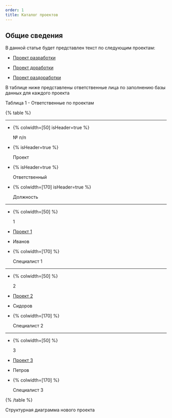 ```yaml
---
order: 1
title: Каталог проектов
---
```


## Общие сведения

В данной статье будет представлен текст по следующим проектам:

-  [Проект разработки](./proekt-1)

-  [Проект доработки](./proekt-2)

-  [Проект раздоработки](./proekt-3)

В таблице ниже представлены ответственные лица по заполнению базы данных для каждого проекта

Таблица 1 - Ответственные по проектам

{% table %}

---

*  {% colwidth=[50] isHeader=true %}

   № п/п

*  {% isHeader=true %}

   Проект

*  {% isHeader=true %}

   Ответственный

*  {% colwidth=[170] isHeader=true %}

   Должность

---

*  {% colwidth=[50] %}

   1

*  [Проект 1](./proekt-1)

*  Иванов

*  {% colwidth=[170] %}

   Специалист 1

---

*  {% colwidth=[50] %}

   2

*  [Проект 2](./proekt-2)

*  Сидоров

*  {% colwidth=[170] %}

   Специалист 2

---

*  {% colwidth=[50] %}

   3

*  [Проект 3](./proekt-3)

*  Петров

*  {% colwidth=[170] %}

   Специалист 3

{% /table %}

Структурная диаграмма нового проекта